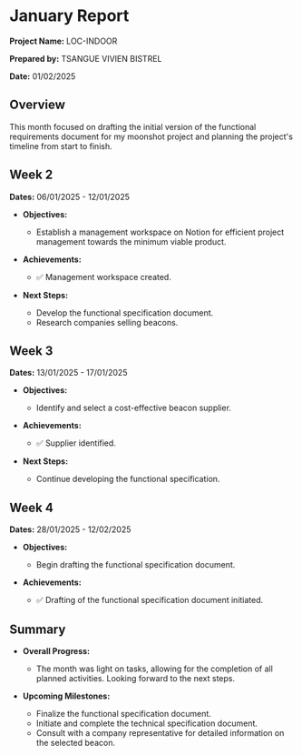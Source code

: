 # January Report

**Project Name:** LOC-INDOOR

**Prepared by:** TSANGUE VIVIEN BISTREL

**Date:** 01/02/2025

## Overview

This month focused on drafting the initial version of the functional requirements document for my moonshot project and planning the project's timeline from start to finish.

## Week 2

**Dates:** 06/01/2025 - 12/01/2025

- **Objectives:**
  - Establish a management workspace on Notion for efficient project management towards the minimum viable product.

- **Achievements:**
  - ✅ Management workspace created.

- **Next Steps:**
  - Develop the functional specification document.
  - Research companies selling beacons.

## Week 3

**Dates:** 13/01/2025 - 17/01/2025

- **Objectives:**
  - Identify and select a cost-effective beacon supplier.

- **Achievements:**
  - ✅ Supplier identified.

- **Next Steps:**
  - Continue developing the functional specification.

## Week 4

**Dates:** 28/01/2025 - 12/02/2025

- **Objectives:**
  - Begin drafting the functional specification document.

- **Achievements:**
  - ✅ Drafting of the functional specification document initiated.

## Summary

- **Overall Progress:**
  - The month was light on tasks, allowing for the completion of all planned activities. Looking forward to the next steps.

- **Upcoming Milestones:**
  - Finalize the functional specification document.
  - Initiate and complete the technical specification document.
  - Consult with a company representative for detailed information on the selected beacon.

